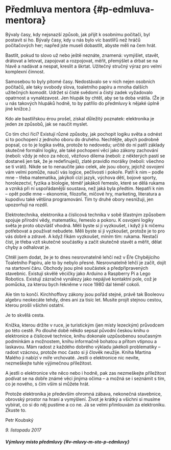 # Předmluva mentora {#p-edmluva-mentora}

Bývaly časy, kdy nejsnazší způsob, jak přijít k osobnímu počítači, byl postavit si ho. Bývaly časy, kdy u nás bylo víc bastlířů než hráčů počítačových her; napřed jste museli dobastlit, abyste měli na čem hrát.

Bastlit, pokud to slovo už nebo ještě neznáte, znamená: vymýšlet, stavět, drátovat a letovat, zapojovat a rozpojovat, měřit, přemýšlet a drbat se na hlavě a nadávat a nespat, kreslit a škrtat. Užitečný stručný výraz pro velmi komplexní činnost.

Samosebou to byly pitomé časy. Nedostávalo se v nich nejen osobních počítačů, ale taky svobody slova, toaletního papíru a mnoha dalších užitečných komodit. Udržet si čisté svědomí a čistý zadek vyžadovalo opatrnost a vynalézavost. Jen hlupák by chtěl, aby se ta doba vrátila. (Že je u nás takových hlupáků hodně, to by patřilo do předmluvy k nějaké úplně jiné knížce.)

Kdo ale bastlířskou érou prošel, získal důležitý poznatek: elektronika je jeden ze způsobů, jak se naučit myslet.

Co tím chci říci? Existují různé způsoby, jak pochopit logiku světa a odnést si to pochopení z jednoho oboru do druhého. Nechtějte, abych podrobně popsal, co to je logika světa, protože to nedovedu; určitě do ní patří základy skutečné formální logiky, ale také pochopení věcí jako zákony zachování (neboli: vždy je něco za něco), vězňovo dilema (neboli: z některých pastí se dostaneš jen tak, že je redefinuješ), zlaté pravidlo morálky (neboli: všechno se ti vrátí). Nikde se to nenaučíte jako celek, ale jsou obory, jejichž osvojení vám velmi pomůže, naučí vás logice, pečlivosti i pokoře. Patří k nim – podle mne – třeba matematika, jakýkoli cizí jazyk, výchova dětí, bojové sporty, horolezectví, fyzika a biologie, téměř jakákoli řemeslo, které se dělá rukama a vzniká při ní uspořádanější soustava, než jaká byla předtím. Nepatří k nim – opět podle mne – ekonomie, filozofie, míčové hry, marketing, literatura a kupodivu také většina programování. Tím ty druhé obory nesnižuji, jen upozorňuji na rozdíl.

Elektrotechnika, elektronika a číslicová technika v sobě šťastným způsobem spojuje přírodní vědy, matematiku, řemeslo a pokoru. K osvojení logiky světa je proto obzvlášť vhodná. Měli byste si ji vyzkoušet, i když ji k ničemu potřebovat a používat nebudete. Měli byste si ji vyzkoušet, protože je to pro vás dobré a zdravé. A když říkám vyzkoušet, míním tím: rukama. Nestačí číst, je třeba vzít skutečné součástky a začít skutečně stavět a měřit, dělat chyby a odhalovat je.

Chtěl jsem dodat, že je to dnes nesrovnatelně lehčí než v Éře Chybějícího Toaletního Papíru, ale to by nebylo přesné. Nesrovnatelně lehčí je začít, dojít na startovní čáru. Obchody jsou plné součástek a předpřipravených stavebnic. Existují skvělé věcičky jako Arduino a Raspberry Pi a Lego Robotics. Existují zázračné vynálezy jako nepájivé kontaktní pole, což je pomůcka, za kterou bych řekněme v roce 1980 dal téměř cokoli.

Ale tím to končí. Kirchhoffovy zákony jsou pořád stejné, právě tak Booleovu algebru neokecáte tehdy, dnes ani za tisíc let. Musíte projít stejnou cestou, kterou prošli všichni ostatní.

Je to skvělá cesta.

Knížka, kterou držíte v ruce, je turistickým (jen místy lezeckým) průvodcem po této cestě. Po dlouhé době někdo sepsal původní českou knihu o elektronice a číslicové technice, knihu dokonale uzpůsobenou současným podmínkám a možnostem, knihu informačně bohatou a přitom vtipnou a laskavou. Mám radost z každého dobrého výkladu jakékoli problematiky – radost vzácnou, protože moc často si ji člověk neužije. Kniha Martina Malého ji nabízí v míře vrchovaté. Jestli o elektronice nic nevíte, nezmeškejte tuhle výjimečnou příležitost.

A jestli o elektronice víte něco nebo i hodně, pak zas nezmeškejte příležitost podívat se na dobře známé věci jinýma očima – a možná se i seznámit s tím, co je nového, s čím vším si můžete hrát.

Protože elektronika je především ohromná zábava, nekonečná stavebnice, obrovský prostor na hraní a vymýšlení. Život je krátký a všichni si musíme vybírat, co si do něj pustíme a co ne. Já se velmi přimlouvám za elektroniku. Zkuste to.

Petr Koubský

_9\. listopadu 2017_

##### Výmluvy místo předmluvy {#v-mluvy-m-sto-p-edmluvy}